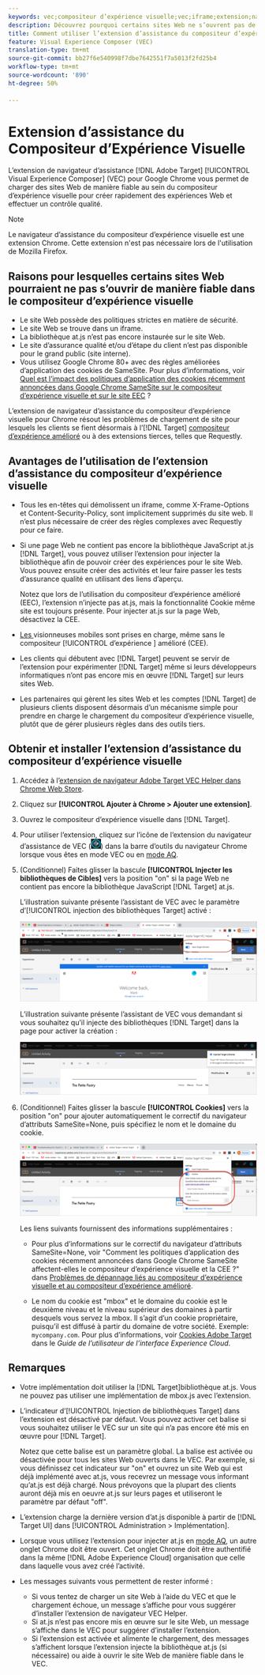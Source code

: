```yaml
---
keywords: vec;compositeur d’expérience visuelle;vec;iframe;extension;navigateur
description: Découvrez pourquoi certains sites Web ne s’ouvrent pas de manière fiable dans le compositeur d’expérience visuelle. L’extension de navigateur de l’assistance du compositeur d’expérience visuelle vous permet de charger des sites Web de manière fiable au sein du compositeur d’expérience visuelle.
title: Comment utiliser l’extension d’assistance du compositeur d’expérience visuelle (VEC) ?
feature: Visual Experience Composer (VEC)
translation-type: tm+mt
source-git-commit: bb27f6e540998f7dbe7642551f7a5013f2fd25b4
workflow-type: tm+mt
source-wordcount: '890'
ht-degree: 50%

---
```



# Extension d’assistance du Compositeur d’Expérience Visuelle

L’extension de navigateur d’assistance [!DNL Adobe Target] [!UICONTROL Visual Experience Composer] (VEC) pour Google Chrome vous permet de charger des sites Web de manière fiable au sein du compositeur d’expérience visuelle pour créer rapidement des expériences Web et effectuer un contrôle qualité.

>[!NOTE]
>
>Le navigateur d’assistance du compositeur d’expérience visuelle est une extension Chrome. Cette extension n&#39;est pas nécessaire lors de l&#39;utilisation de Mozilla Firefox.

## Raisons pour lesquelles certains sites Web pourraient ne pas s’ouvrir de manière fiable dans le compositeur d’expérience visuelle

* Le site Web possède des politiques strictes en matière de sécurité.
* Le site Web se trouve dans un iframe.
* La bibliothèque at.js n’est pas encore instaurée sur le site Web.
* Le site d’assurance qualité et/ou d’étape du client n’est pas disponible pour le grand public (site interne).
* Vous utilisez Google Chrome 80+ avec des règles améliorées d’application des cookies de SameSite. Pour plus d’informations, voir [Quel est l’impact des politiques d’application des cookies récemment annoncées dans Google Chrome SameSite sur le compositeur d’expérience visuelle et sur le site EEC](/help/c-experiences/c-visual-experience-composer/r-troubleshoot-composer/issues-related-to-the-visual-experience-composer-vec-and-enhanced-experience-composer-eec.md#samesite) ?

L’extension de navigateur d’assistance du compositeur d’expérience visuelle pour Chrome résout les problèmes de chargement de site pour lesquels les clients se fient désormais à l’[!DNL Target] [compositeur d’expérience amélioré](/help/administrating-target/visual-experience-composer-set-up.md#eec) ou à des extensions tierces, telles que Requestly.

## Avantages de l’utilisation de l’extension d’assistance du compositeur d’expérience visuelle

* Tous les en-têtes qui démolissent un iframe, comme X-Frame-Options et Content-Security-Policy, sont implicitement supprimés du site web. Il n’est plus nécessaire de créer des règles complexes avec Requestly pour ce faire.
* Si une page Web ne contient pas encore la bibliothèque JavaScript at.js [!DNL Target], vous pouvez utiliser l’extension pour injecter la bibliothèque afin de pouvoir créer des expériences pour le site Web. Vous pouvez ensuite créer des activités et leur faire passer les tests d’assurance qualité en utilisant des liens d’aperçu.

   Notez que lors de l’utilisation du compositeur d’expérience amélioré (EEC), l’extension n’injecte pas at.js, mais la fonctionnalité Cookie même site est toujours présente. Pour injecter at.js sur la page Web, désactivez la CEE.

* [Les ](/help/c-experiences/c-visual-experience-composer/mobile-viewports.md) visionneuses mobiles sont prises en charge, même sans le compositeur [!UICONTROL  d’expérience ] amélioré (CEE).
* Les clients qui débutent avec [!DNL Target] peuvent se servir de l’extension pour expérimenter [!DNL Target] même si leurs développeurs informatiques n’ont pas encore mis en œuvre [!DNL Target] sur leurs sites Web.
* Les partenaires qui gèrent les sites Web et les comptes [!DNL Target] de plusieurs clients disposent désormais d’un mécanisme simple pour prendre en charge le chargement du compositeur d’expérience visuelle, plutôt que de gérer plusieurs règles dans des outils tiers.

## Obtenir et installer l’extension d’assistance du compositeur d’expérience visuelle

1. Accédez à l’[extension de navigateur Adobe Target VEC Helper dans Chrome Web Store](https://chrome.google.com/webstore/detail/adobe-target-vec-helper/ggjpideecfnbipkacplkhhaflkdjagak).
1. Cliquez sur **[!UICONTROL Ajouter à Chrome > Ajouter une extension]**.
1. Ouvrez le compositeur d’expérience visuelle dans [!DNL Target].
1. Pour utiliser l’extension, cliquez sur l’icône de l’extension du navigateur d’assistance de VEC (![icône de l’assistant de VEC](/help/c-experiences/c-visual-experience-composer/r-troubleshoot-composer/assets/vec-help-extension.png)) dans la barre d’outils du navigateur Chrome lorsque vous êtes en mode VEC ou en [mode AQ](/help/c-activities/c-activity-qa/activity-qa.md).
1. (Conditionnel) Faites glisser la bascule **[!UICONTROL Injecter les bibliothèques de Cibles]** vers la position &quot;on&quot; si la page Web ne contient pas encore la bibliothèque JavaScript [!DNL Target] at.js.

   L’illustration suivante présente l’assistant de VEC avec le paramètre d’[!UICONTROL injection des bibliothèques Target] activé :

   ![Assistant de VEC 1](/help/c-experiences/c-visual-experience-composer/r-troubleshoot-composer/assets/vec-help-extension-1.png)

   L’illustration suivante présente l’assistant de VEC vous demandant si vous souhaitez qu’il injecte des bibliothèques [!DNL Target] dans la page pour activer la création :

   ![Assistant de VEC 2](/help/c-experiences/c-visual-experience-composer/r-troubleshoot-composer/assets/vec-helper.png)

1. (Conditionnel) Faites glisser la bascule **[!UICONTROL Cookies]** vers la position &quot;on&quot; pour ajouter automatiquement le correctif du navigateur d’attributs SameSite=None, puis spécifiez le nom et le domaine du cookie.

   ![Basculement des cookies dans l’extension d’assistance du compositeur d’expérience visuelle](/help/c-experiences/c-visual-experience-composer/r-troubleshoot-composer/assets/cookies-vec-helper.png)

   Les liens suivants fournissent des informations supplémentaires :

   * Pour plus d’informations sur le correctif du navigateur d’attributs SameSite=None, voir &quot;Comment les politiques d’application des cookies récemment annoncées dans Google Chrome SameSite affectent-elles le compositeur d’expérience visuelle et la CEE ?&quot; dans [Problèmes de dépannage liés au compositeur d’expérience visuelle et au compositeur d’expérience amélioré](/help/c-experiences/c-visual-experience-composer/r-troubleshoot-composer/issues-related-to-the-visual-experience-composer-vec-and-enhanced-experience-composer-eec.md#samesite).

   * Le nom du cookie est &quot;mbox&quot; et le domaine du cookie est le deuxième niveau et le niveau supérieur des domaines à partir desquels vous servez la mbox. Il s’agit d’un cookie propriétaire, puisqu’il est diffusé à partir du domaine de votre société. Exemple: `mycompany.com`. Pour plus d’informations, voir [Cookies Adobe Target](https://experienceleague.adobe.com/docs/core-services/interface/ec-cookies/cookies-target.html) dans le *Guide de l’utilisateur de l’interface Experience Cloud*.

## Remarques

* Votre implémentation doit utiliser la [!DNL Target]bibliothèque at.js. Vous ne pouvez pas utiliser une implémentation de mbox.js avec l’extension.
* L’indicateur d’[!UICONTROL Injection de bibliothèques Target] dans l’extension est désactivé par défaut. Vous pouvez activer cet balise si vous souhaitez utiliser le VEC sur un site qui n’a pas encore été mis en œuvre pour [!DNL Target].

   Notez que cette balise est un paramètre global. La balise est activée ou désactivée pour tous les sites Web ouverts dans le VEC. Par exemple, si vous définissez cet indicateur sur &quot;on&quot; et ouvrez un site Web qui est déjà implémenté avec at.js, vous recevrez un message vous informant qu’at.js est déjà chargé. Nous prévoyons que la plupart des clients auront déjà mis en oeuvre at.js sur leurs pages et utiliseront le paramètre par défaut &quot;off&quot;.

* L’extension charge la dernière version d’at.js disponible à partir de [!DNL Target UI] dans [!UICONTROL Administration > Implémentation].
* Lorsque vous utilisez l’extension pour injecter at.js en [mode AQ](/help/c-activities/c-activity-qa/activity-qa.md), un autre onglet Chrome doit être ouvert. Cet onglet Chrome doit être authentifié dans la même [!DNL Adobe Experience Cloud] organisation que celle dans laquelle vous avez créé l’activité.
* Les messages suivants vous permettent de rester informé :

   * Si vous tentez de charger un site Web à l’aide du VEC et que le chargement échoue, un message s’affiche pour vous suggérer d’installer l’extension de navigateur VEC Helper.
   * Si at.js n’est pas encore mis en œuvre sur le site Web, un message s’affiche dans le VEC pour suggérer d’installer l’extension.
   * Si l’extension est activée et alimente le chargement, des messages s’affichent lorsque l’extension injecte la bibliothèque at.js (si nécessaire) ou aide à ouvrir le site Web de manière fiable dans le VEC.

